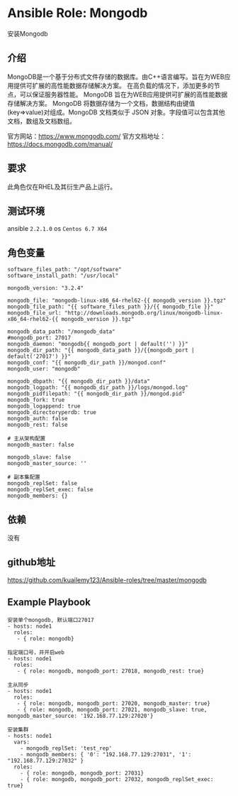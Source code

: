 # Ansible Role: Mongodb
安装Mongodb

## 介绍
MongoDB是一个基于分布式文件存储的数据库。由C++语言编写。旨在为WEB应用提供可扩展的高性能数据存储解决方案。
在高负载的情况下，添加更多的节点，可以保证服务器性能。
MongoDB 旨在为WEB应用提供可扩展的高性能数据存储解决方案。
MongoDB 将数据存储为一个文档，数据结构由键值(key=>value)对组成。MongoDB 文档类似于 JSON 对象。字段值可以包含其他文档，数组及文档数组。

官方网站：https://www.mongodb.com/
官方文档地址：https://docs.mongodb.com/manual/

## 要求

此角色仅在RHEL及其衍生产品上运行。

## 测试环境

ansible `2.2.1.0`
os `Centos 6.7 X64`

## 角色变量
    software_files_path: "/opt/software"
    software_install_path: "/usr/local"

    mongodb_version: "3.2.4"

    mongodb_file: "mongodb-linux-x86_64-rhel62-{{ mongodb_version }}.tgz"
    mongodb_file_path: "{{ software_files_path }}/{{ mongodb_file }}"
    mongodb_file_url: "http://downloads.mongodb.org/linux/mongodb-linux-x86_64-rhel62-{{ mongodb_version }}.tgz"

    mongodb_data_path: "/mongodb_data"
    #mongodb_port: 27017
    mongodb_daemon: "mongodb{{ mongodb_port | default('') }}"
    mongodb_dir_path: "{{ mongodb_data_path }}/{{mongodb_port | default('27017') }}"
    mongodb_conf: "{{ mongodb_dir_path }}/mongod.conf"
    mongodb_user: "mongodb"

    mongodb_dbpath: "{{ mongodb_dir_path }}/data"
    mongodb_logpath: "{{ mongodb_dir_path }}/logs/mongod.log"
    mongodb_pidfilepath: "{{ mongodb_dir_path }}/mongod.pid"
    mongodb_fork: true
    mongodb_logappend: true
    mongodb_directoryperdb: true
    mongodb_auth: false
    mongodb_rest: false

    # 主从架构配置
    mongodb_master: false

    mongodb_slave: false
    mongodb_master_source: ''

    # 副本集配置
    mongodb_replSet: false
    mongodb_replSet_exec: false
    mongodb_members: {}

## 依赖

没有

## github地址
https://github.com/kuailemy123/Ansible-roles/tree/master/mongodb

## Example Playbook

    安装单个mongodb, 默认端口27017
    - hosts: node1
      roles:
       - { role: mongodb}

    指定端口号，并开启web
    - hosts: node1
      roles:
       - { role: mongodb, mongodb_port: 27018, mongodb_rest: true}

    主从同步
    - hosts: node1
      roles:
       - { role: mongodb, mongodb_port: 27020, mongodb_master: true}
       - { role: mongodb, mongodb_port: 27021, mongodb_slave: true, mongodb_master_source: '192.168.77.129:27020'}

    安装集群
    - hosts: node1
      vars:
        - mongodb_replSet: 'test_rep'
        - mongodb_members: { '0': "192.168.77.129:27031", '1': "192.168.77.129:27032" }
      roles:
        - { role: mongodb, mongodb_port: 27031}
        - { role: mongodb, mongodb_port: 27032, mongodb_replSet_exec: true}
